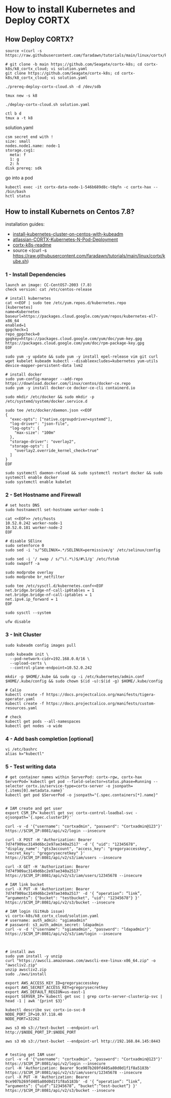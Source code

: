 # How to install Kubernetes and Deploy CORTX

## How Deploy CORTX?
```
source <(curl -s https://raw.githubusercontent.com/faradawn/tutorials/main/linux/cortx/kube.sh)

# git clone -b main https://github.com/Seagate/cortx-k8s; cd cortx-k8s/k8_cortx_cloud; vi solution.yaml
git clone https://github.com/Seagate/cortx-k8s; cd cortx-k8s/k8_cortx_cloud; vi solution.yaml

./prereq-deploy-cortx-cloud.sh -d /dev/sdb

tmux new -s k8

./deploy-cortx-cloud.sh solution.yaml

ctl b d
tmux a -t k8
```

solution.yaml
```
csm secret end with !
size: small
nodes.node1.name: node-1
storage.cvg1: 
  meta: f
  1: g
  2: h
disk prereq: sdk
```
go into a pod
```
kubectl exec -it cortx-data-node-1-546b689d8c-t8qfn -c cortx-hax -- /bin/bash
hctl status

```


## How to install Kubernets on Centos 7.8?
installation guides:
- [install-kubernetes-cluster-on-centos-with-kubeadm](https://computingforgeeks.com/install-kubernetes-cluster-on-centos-with-kubeadm/)
- [atlassian-CORTX-Kubernetes-N-Pod-Deployment](https://seagate-systems.atlassian.net/wiki/spaces/PUB/pages/754155622/CORTX+Kubernetes+N-Pod+Deployment+and+Upgrade+Document+using+Services+Framework#5.-Understanding-Management-and-S3-Endpoints-and-configuring-External-Load-balancer-service(Optional))
- [cortx-k8s-readme](https://github.com/Seagate/cortx-k8s/tree/main)
- source <(curl -s https://raw.githubusercontent.com/faradawn/tutorials/main/linux/cortx/kube.sh)

### 1 - Install Dependencies
```
launch an image: CC-CentOS7-2003 (7.8)
check version: cat /etc/centos-release

# install kubernetes 
cat <<EOF | sudo tee /etc/yum.repos.d/kubernetes.repo
[kubernetes]
name=Kubernetes
baseurl=https://packages.cloud.google.com/yum/repos/kubernetes-el7-x86_64
enabled=1
gpgcheck=1
repo_gpgcheck=0
gpgkey=https://packages.cloud.google.com/yum/doc/yum-key.gpg https://packages.cloud.google.com/yum/doc/rpm-package-key.gpg
EOF

sudo yum -y update && sudo yum -y install epel-release vim git curl wget kubelet kubeadm kubectl --disableexcludes=kubernetes yum-utils device-mapper-persistent-data lvm2

# install docker
sudo yum-config-manager --add-repo https://download.docker.com/linux/centos/docker-ce.repo
sudo yum -y install docker-ce docker-ce-cli containerd.io

sudo mkdir /etc/docker && sudo mkdir -p /etc/systemd/system/docker.service.d

sudo tee /etc/docker/daemon.json <<EOF
{
  "exec-opts": ["native.cgroupdriver=systemd"],
  "log-driver": "json-file",
  "log-opts": {
    "max-size": "100m"
  },
  "storage-driver": "overlay2",
  "storage-opts": [
    "overlay2.override_kernel_check=true"
  ]
}
EOF

sudo systemctl daemon-reload && sudo systemctl restart docker && sudo systemctl enable docker
sudo systemctl enable kubelet
```


### 2 - Set Hostname and Firewall
```
# set hosts DNS
sudo hostnamectl set-hostname worker-node-1

cat <<EOF>> /etc/hosts
10.52.0.242 worker-node-1
10.52.0.181 worker-node-2
EOF

# disable SElinx
sudo setenforce 0
sudo sed -i 's/^SELINUX=.*/SELINUX=permissive/g' /etc/selinux/config

sudo sed -i '/ swap / s/^\(.*\)$/#\1/g' /etc/fstab
sudo swapoff -a

sudo modprobe overlay
sudo modprobe br_netfilter

sudo tee /etc/sysctl.d/kubernetes.conf<<EOF
net.bridge.bridge-nf-call-ip6tables = 1
net.bridge.bridge-nf-call-iptables = 1
net.ipv4.ip_forward = 1
EOF

sudo sysctl --system

ufw disable
```

### 3 - Init Cluster
```
sudo kubeadm config images pull

sudo kubeadm init \
  --pod-network-cidr=192.168.0.0/16 \
  --upload-certs \
  --control-plane-endpoint=10.52.0.242

mkdir -p $HOME/.kube && sudo cp -i /etc/kubernetes/admin.conf $HOME/.kube/config && sudo chown $(id -u):$(id -g) $HOME/.kube/config

# Calio
kubectl create -f https://docs.projectcalico.org/manifests/tigera-operator.yaml 
kubectl create -f https://docs.projectcalico.org/manifests/custom-resources.yaml

# check
kubectl get pods --all-namespaces
kubectl get nodes -o wide
```

### 4 - Add bash completion [optional]
```
vi /etc/bashrc
alias k="kubectl"
```

### 5 - Test writing data
```
# get container names within ServerPod: cortx-rgw, cortx-hax
ServerPod=`kubectl get pod --field-selector=status.phase=Running --selector cortx.io/service-type=cortx-server -o jsonpath={.items[0].metadata.name}`
kubectl get pod $ServerPod -o jsonpath="{.spec.containers[*].name}"


# IAM create and get user
export CSM_IP=`kubectl get svc cortx-control-loadbal-svc -ojsonpath='{.spec.clusterIP}'`

curl -v -d '{"username": "cortxadmin", "password": "Cortxadmin@123"}' https://$CSM_IP:8081/api/v2/login --insecure

curl -X POST -H 'Authorization: Bearer 7d74f909ac3149d6bc2e97ae340a2517' -d '{ "uid": "12345678", "display_name": "gts3account", "access_key": "gregoryaccesskey", "secret_key": "gregorysecretkey" }' https://$CSM_IP:8081/api/v2/s3/iam/users --insecure

curl -X GET -H 'Authorization: Bearer 7d74f909ac3149d6bc2e97ae340a2517' https://$CSM_IP:8081/api/v2/s3/iam/users/12345678 --insecure

# IAM link bucket
curl -X PUT -H 'Authorization: Bearer 7d74f909ac3149d6bc2e97ae340a2517' -d '{ “operation“: ”link”, “arguments”: {"bucket": "testbucket", "uid": "12345678"} }' https://$CSM_IP:8081/api/v2/s3/bucket --insecure

# IAM login (GitHub issue)
vi cortx-k8s/k8_cortx_cloud/solution.yaml
# username: auth_admin: "sgiamadmin"
# password: s3_auth_admin_secret: ldapadmin
curl -v -d '{"username": "sgiamadmin", "password": "ldapadmin"}' https://$CSM_IP:8081/api/v2/s3/iam/login --insecure



# install aws
sudo yum install -y unzip
curl "https://awscli.amazonaws.com/awscli-exe-linux-x86_64.zip" -o "awscliv2.zip"
unzip awscliv2.zip
sudo ./aws/install

export AWS_ACCESS_KEY_ID=gregoryaccesskey
export AWS_SECRET_ACCESS_KEY=gregorysecretkey
export AWS_DEFAULT_REGION=us-east-1
export SERVER_IP=`kubectl get svc | grep cortx-server-clusterip-svc | head -1 | awk '{print $3}'`

kubectl describe svc cortx-io-svc-0
NODE_PORT_IP=10.97.118.40
NODE_PORT=32262

aws s3 mb s3://test-bucket --endpoint-url http://$NODE_PORT_IP:$NODE_PORT

aws s3 mb s3://test-bucket --endpoint-url http://192.168.84.145:8443


# testing get IAM user 
curl -v -d '{"username": "cortxadmin", "password": "Cortxadmin@123"}' https://$CSM_IP:8081/api/v2/login --insecure
curl -H 'Authorization: Bearer 9ce907b269fd405a80d0d1f1f8a5183b' https://$CSM_IP:8081/api/v2/s3/iam/users/12345678 --insecure
curl -X PUT -H 'Authorization: Bearer 9ce907b269fd405a80d0d1f1f8a5183b' -d '{ “operation“: ”link”, “arguments”: {“uid“:”12345678”, “bucket“:”test-bucket”} }' https://$CSM_IP:8081/api/v2/s3/bucket --insecure

```














